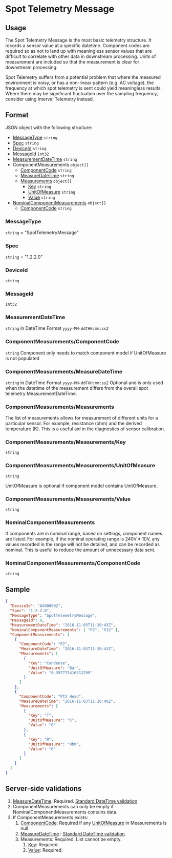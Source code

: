 # Spot Telemetry Message
## Usage
The Spot Telemetry Message is the most basic telemetry structure. It records a sensor value at a specific datetime. Component codes are required so as not to land up with meaningless sensor values that are difficult to correlate with other data in downstream processing. Units of measurement are included so that the measurement is clear for downstream processing.

Spot Telemetry suffers from a potential problem that where the measured environment is noisy, or has a non-linear pattern (e.g. AC voltage), the frequency at which spot telemetry is sent could yield meaningless results. Where there may be significant fluctuation over the sampling frequency, consider using Interval Telemetry instead. 
## Format
JSON object with the following structure:
* [MessageType](#messagetype) ```string```
* [Spec](#spec) ```string```
* [DeviceId](#deviceid) ```string```
* [MessageId](#messageid) ```Int32```
* [MeasurementDateTime](#measurementdatetime) ```string```
* ComponentMeasurements ```object[]```
    * [ComponentCode](#componentmeasurementscomponentcode) ```string``` 
    * [MeasureDateTime](#componentmeasurementsmeasuredatetime) ```string``` 
    * [Measurements](#componentmeasurementsmeasurements) ```object[]```
        * [Key](#componentmeasurementsmeasurementskey) ```string``` 
        * [UnitOfMeasure](#componentmeasurementsmeasurementsunitofmeasure) ```string``` 
        * [Value](#componentmeasurementsmeasurementsvalue) ```string``` 
* [NominalComponentMeasurements](#nominalcomponentmeasurements) ```object[]```
    * [ComponentCode](#nominalcomponentmeasurementscomponentcode) ```string``` 
        

### MessageType
```string``` = "SpotTelemetryMessage"
### Spec
```string``` = "1.2.2.0"
### DeviceId
```string``` 
### MessageId
```Int32```
### MeasurementDateTime
```string``` in DateTime Format ```yyyy-MM-ddTHH:mm:ssZ```
### ComponentMeasurements/ComponentCode 
```string```
Component only needs to match component model if UnitOfMeasure is not populated
### ComponentMeasurements/MeasureDateTime
```string``` in DateTime Format ```yyyy-MM-ddTHH:mm:ssZ```
Optional and is only used when the datetime of the measurement differs from the overall spot telemetry MeasurementDateTime.
### ComponentMeasurements/Measurements
The list of measurements allows for measurement of different units for a particular sensor. For example, resistance (ohm) and the derived temperature (K). This is a useful aid in the diagnostics of sensor calibration.
### ComponentMeasurements/Measurements/Key
```string``` 
### ComponentMeasurements/Measurements/UnitOfMeasure
```string```

UnitOfMeasure is optional if component model contains UnitOfMeasure.
### ComponentMeasurements/Measurements/Value
```string``` 
### NominalComponentMeasurements
If components are in nominal range, based on settings, component names are listed. For example, if the nominal operating range is 240V ± 10V, any values recorded in the range will not be detailed, and can be recorded as nominal. This is useful to reduce the amount of unnecessary data sent.
### NominalComponentMeasurements/ComponentCode
```string``` 
## Sample
```JSON
{
  "DeviceId": "AX000002",
  "Spec": "1.2.2.0",
  "MessageType": "SpotTelemetryMessage",
  "MessageId": 0,
  "MeasurementDateTime": "2016-11-03T11:20:43Z",
  "NominalComponentMeasurements": [ "P2", "V12" ],
  "ComponentMeasurements": [
    {
      "ComponentCode": "P2",
      "MeasureDateTime": "2016-11-03T11:20:43Z",
      "Measurements": [
        {
          "Key": "Condense",
          "UnitOfMeasure": "Bar",
          "Value": "0.397775416312299"
        }
      ]
    },
    {
      "ComponentCode": "PT2 Head",
      "MeasureDateTime": "2016-11-03T11:20:40Z",
      "Measurements": [
        {
          "Key": "T",
          "UnitOfMeasure": "K",
          "Value": "0"
        },
        {
          "Key": "R",
          "UnitOfMeasure": "Ohm",
          "Value": "0"
        }
      ]
    }
  ]
}
```
## Server-side validations
1.	[MeasureDateTime](#componentmeasurementsmeasuredatetime): Required. [Standard DateTime validation](../00-UsageNotes/DateTime-Formatting.md#standardddateTimevalidation)
2.	ComponentMeasurements can only be empty if NominalComponentMeasurements contains data.
3.	If ComponentMeasurements exists:
    1.	[ComponentCode](#componentmeasurementscomponentcode): Required if any [UnitOfMeasure](#componentmeasurementsmeasurementsunitofmeasure) in Measurements is null
    2.	[MeasureDateTime](#componentmeasurementsmeasuredatetime) : [Standard DateTime validation](../00-UsageNotes/DateTime-Formatting.md#standardddateTimevalidation).
    3.	Measurements: Required. List cannot be empty.
        1.	[Key](#componentmeasurementsmeasurementskey): Required.
        2.	[Value](#componentmeasurementsmeasurementsvalue): Required.
